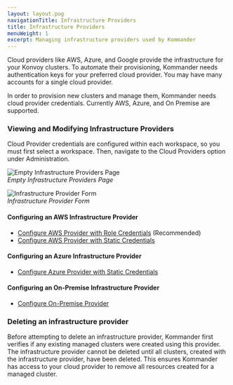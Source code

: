 ```yaml
---
layout: layout.pug
navigationTitle: Infrastructure Providers
title: Infrastructure Providers
menuWeight: 1
excerpt: Managing infrastructure providers used by Kommander
---
```


Cloud providers like AWS, Azure, and Google provide the infrastructure for your Konvoy clusters. To automate their provisioning, Kommander needs authentication keys for your preferred cloud provider. You may have many accounts for a single cloud provider.

In order to provision new clusters and manage them, Kommander needs cloud provider credentials. Currently AWS, Azure, and On Premise are supported.

### Viewing and Modifying Infrastructure Providers

Cloud Provider credentials are configured within each workspace, so you must first select a workspace. Then, navigate to the Cloud Providers option under Administration.

![Empty Infrastructure Providers Page](/ksphere/kommander/1.1.0-beta/img/empty-infrastructure-providers.png)
<br />_Empty Infrastructure Providers Page_

![Infrastructure Provider Form](/ksphere/kommander/1.1.0-beta/img/add-infrastructure-provider.png)
<br />_Infrastructure Provider Form_

#### Configuring an AWS Infrastructure Provider

- [Configure AWS Provider with Role Credentials](/ksphere/kommander/latest/operations/infrastructure-providers/configure-aws-cloud-provider-roles) (Recommended)
- [Configure AWS Provider with Static Credentials](/ksphere/kommander/latest/operations/infrastructure-providers/configure-aws-cloud-provider-static-credentials)

#### Configuring an Azure Infrastructure Provider

- [Configure Azure Provider with Static Credentials](/ksphere/kommander/latest/operations/infrastructure-providers/configure-azure-cloud-provider)

#### Configuring an On-Premise Infrastructure Provider

- [Configure On-Premise Provider](/ksphere/kommander/latest/operations/infrastructure-providers/configure-on-prem-provider)

### Deleting an infrastructure provider

Before attempting to delete an infrastructure provider, Kommander first verifies if any existing managed clusters were created using this provider. The infrastructure provider cannot be deleted until all clusters, created with the infrastructure provider, have been deleted. This ensures Kommander has access to your cloud provider to remove all resources created for a managed cluster.
